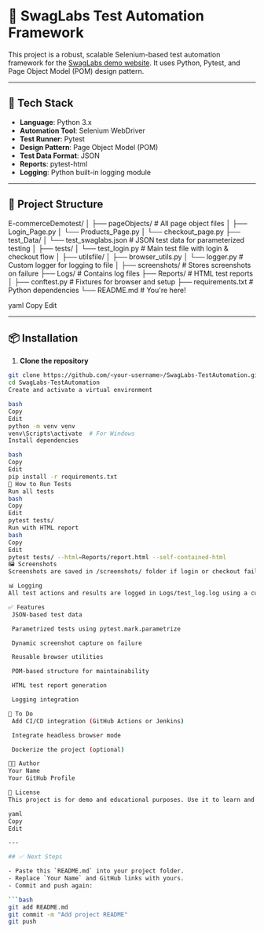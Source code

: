# 🛒 SwagLabs Test Automation Framework

This project is a robust, scalable Selenium-based test automation framework for the [SwagLabs demo website](https://www.saucedemo.com). 
It uses Python, Pytest, and Page Object Model (POM) design pattern.

---

## 🚀 Tech Stack

- **Language**: Python 3.x
- **Automation Tool**: Selenium WebDriver
- **Test Runner**: Pytest
- **Design Pattern**: Page Object Model (POM)
- **Test Data Format**: JSON
- **Reports**: pytest-html
- **Logging**: Python built-in logging module

---

## 📁 Project Structure

E-commerceDemotest/
│
├── pageObjects/ # All page object files
│ ├── Login_Page.py
│ └── Products_Page.py
│ └── checkout_page.py
├── test_Data/
│ └── test_swaglabs.json # JSON test data for parameterized testing
│
├── tests/
│ └── test_login.py # Main test file with login & checkout flow
│
├── utilsfile/
│ ├── browser_utils.py
│ └── logger.py # Custom logger for logging to file
│
├── screenshots/ # Stores screenshots on failure
├── Logs/ # Contains log files
├── Reports/ # HTML test reports
│
├── conftest.py # Fixtures for browser and setup
├── requirements.txt # Python dependencies
└── README.md # You're here!

yaml
Copy
Edit

---

## 📦 Installation

1. **Clone the repository**

```bash
git clone https://github.com/<your-username>/SwagLabs-TestAutomation.git
cd SwagLabs-TestAutomation
Create and activate a virtual environment

bash
Copy
Edit
python -m venv venv
venv\Scripts\activate  # For Windows
Install dependencies

bash
Copy
Edit
pip install -r requirements.txt
🧪 How to Run Tests
Run all tests
bash
Copy
Edit
pytest tests/
Run with HTML report
bash
Copy
Edit
pytest tests/ --html=Reports/report.html --self-contained-html
🖼️ Screenshots
Screenshots are saved in /screenshots/ folder if login or checkout fails.

📊 Logging
All test actions and results are logged in Logs/test_log.log using a custom Python logger.

✅ Features
 JSON-based test data

 Parametrized tests using pytest.mark.parametrize

 Dynamic screenshot capture on failure

 Reusable browser utilities

 POM-based structure for maintainability

 HTML test report generation

 Logging integration

🧹 To Do
 Add CI/CD integration (GitHub Actions or Jenkins)

 Integrate headless browser mode

 Dockerize the project (optional)

👨‍💻 Author
Your Name
Your GitHub Profile

📝 License
This project is for demo and educational purposes. Use it to learn and improve automation skills!

yaml
Copy
Edit

---

## ✅ Next Steps

- Paste this `README.md` into your project folder.
- Replace `Your Name` and GitHub links with yours.
- Commit and push again:

```bash
git add README.md
git commit -m "Add project README"
git push
